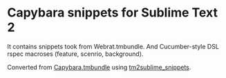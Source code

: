 Capybara snippets for Sublime Text 2
====================================

It contains snippets took from Webrat.tmbundle. And Cucumber-style DSL rspec macroses (feature, scenrio, background).

Converted from [Capybara.tmbundle](https://github.com/asux/Capybara.tmbundle) using [tm2sublime_snippets](https://github.com/asux/tm2sublime_snippets).
